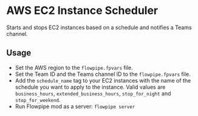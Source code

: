 # AWS EC2 Instance Scheduler

Starts and stops EC2 instances based on a schedule and notifies a Teams channel.

## Usage

- Set the AWS region to the `flowpipe.fpvars` file.
- Set the Team ID and the Teams channel ID to the `flowpipe.fpvars` file.
- Add the `schedule_name` tag to your EC2 instances with the name of the schedule you want to apply to the instance. Valid values are `business_hours`, `extended_business_hours`, `stop_for_night` and `stop_for_weekend`.
- Run Flowpipe mod as a server: `flowpipe server`
